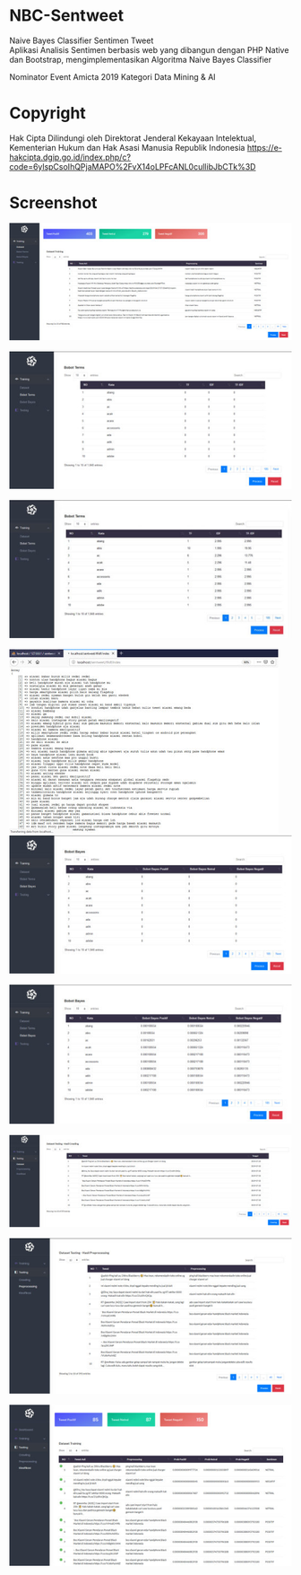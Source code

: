 # NBC-Sentweet
Naive Bayes Classifier Sentimen Tweet <br>
Aplikasi Analisis Sentimen berbasis web yang dibangun dengan PHP Native dan Bootstrap, mengimplementasikan Algoritma Naive Bayes Classifier
<br>

Nominator Event Amicta 2019 Kategori Data Mining & AI

# Copyright
Hak Cipta Dilindungi oleh Direktorat Jenderal Kekayaan Intelektual, Kementerian Hukum dan Hak Asasi Manusia Republik Indonesia
https://e-hakcipta.dgip.go.id/index.php/c?code=6ylspCsoIhQPjaMAPO%2FvX14oLPFcANL0cullibJbCTk%3D

# Screenshot

<img src="https://github.com/16110279/NBC-Sentweet/blob/master/screenshot/1.jpg">&nbsp; <br>
<img src="https://github.com/16110279/NBC-Sentweet/blob/master/screenshot/2.jpg">&nbsp; <br>
<img src="https://github.com/16110279/NBC-Sentweet/blob/master/screenshot/3.jpg">&nbsp; <br>
<img src="https://github.com/16110279/NBC-Sentweet/blob/master/screenshot/4.jpg">&nbsp; <br>
<img src="https://github.com/16110279/NBC-Sentweet/blob/master/screenshot/5.jpg">&nbsp; <br>
<img src="https://github.com/16110279/NBC-Sentweet/blob/master/screenshot/6.jpg">&nbsp; <br>
<img src="https://github.com/16110279/NBC-Sentweet/blob/master/screenshot/7.jpg">&nbsp; <br>
<img src="https://github.com/16110279/NBC-Sentweet/blob/master/screenshot/8.jpg">&nbsp; <br>
<img src="https://github.com/16110279/NBC-Sentweet/blob/master/screenshot/9.jpg">
